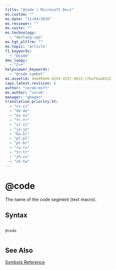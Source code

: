 ```yaml
---
title: "@code | Microsoft Docs"
ms.custom: ""
ms.date: "11/04/2016"
ms.reviewer: ""
ms.suite: ""
ms.technology: 
  - "devlang-cpp"
ms.tgt_pltfrm: ""
ms.topic: "article"
f1_keywords: 
  - "@code"
dev_langs: 
  - "C++"
helpviewer_keywords: 
  - "@code symbol"
ms.assetid: 44e050e6-d254-4157-9022-cf6afbaa0515
caps.latest.revision: 6
author: "corob-msft"
ms.author: "corob"
manager: "ghogen"
translation.priority.ht: 
  - "cs-cz"
  - "de-de"
  - "es-es"
  - "fr-fr"
  - "it-it"
  - "ja-jp"
  - "ko-kr"
  - "pl-pl"
  - "pt-br"
  - "ru-ru"
  - "tr-tr"
  - "zh-cn"
  - "zh-tw"
---
```

# @code
The name of the code segment (text macro).  
  
## Syntax  
  
```  
  
@code  
  
```  
  
## See Also  
 [Symbols Reference](../../assembler/masm/symbols-reference.md)